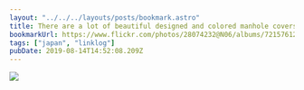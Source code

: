 ```yaml
---
layout: "../../../layouts/posts/bookmark.astro"
title: There are a lot of beautiful designed and colored manhole covers in Japan
bookmarkUrl: https://www.flickr.com/photos/28074232@N06/albums/72157612036691185/
tags: ["japan", "linklog"]
pubDate: 2019-08-14T14:52:08.209Z
---
```


![](/images/notes/manhole-covers.jpg)
